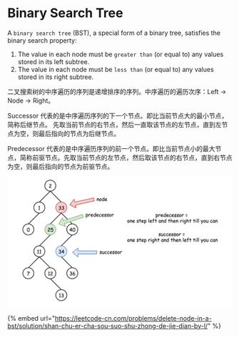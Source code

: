 # Binary Search Tree



A `binary search tree` (BST), a special form of a binary tree, satisfies the binary search property:

1. The value in each node must be `greater than` (or equal to) any values stored in its left subtree.
2. The value in each node must be `less than` (or equal to) any values stored in its right subtree.



二叉搜索树的中序遍历的序列是递增排序的序列。中序遍历的遍历次序：Left -> Node -> Right。&#x20;



Successor 代表的是中序遍历序列的下一个节点。即比当前节点大的最小节点，简称后继节点。 先取当前节点的右节点，然后一直取该节点的左节点，直到左节点为空，则最后指向的节点为后继节点。&#x20;



&#x20;Predecessor 代表的是中序遍历序列的前一个节点。即比当前节点小的最大节点，简称前驱节点。先取当前节点的左节点，然后取该节点的右节点，直到右节点为空，则最后指向的节点为前驱节点。&#x20;

![](<../../../.gitbook/assets/image (24).png>)

{% embed url="https://leetcode-cn.com/problems/delete-node-in-a-bst/solution/shan-chu-er-cha-sou-suo-shu-zhong-de-jie-dian-by-l/" %}



